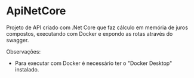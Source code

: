 # ApiNetCore
Projeto de API criado com .Net Core que faz cálculo em memória de juros compostos, executando com Docker e expondo as rotas através do swagger.


Observações:
 - Para executar com Docker é necessário ter o "Docker Desktop" instalado.
